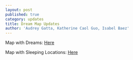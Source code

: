 ```yaml
---
layout: post
published: true
category: updates
title: Dream Map Updates
author: 'Audrey Gatta, Katherine Caol Guo, Isabel Baez'
---
```



Map with Dreams: [Here](https://felt.com/map/CMS-405-Dreams-2V3BvmJ9ATgyQOXqoYPF9CUC)

Map with Sleeping Locations: [Here](https://felt.com/map/CMS-405-Sleeping-Locations-M4FjjVLRTqGOJIlBhgxrMA)
